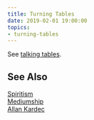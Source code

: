 ```yaml
---
title: Turning Tables
date: 2019-02-01 19:00:00
topics:
- turning-tables
---
```


See [talking tables](../talking-tables).

## See Also
[Spiritism](/spiritism)  
[Mediumship](/spiritism/mediumship)   
[Allan Kardec](/about/allan-kardec)  



